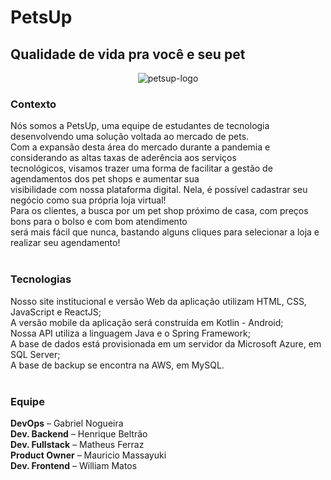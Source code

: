 # PetsUp
## Qualidade de vida pra você e seu pet
<p align="center"><img src="https://i.ibb.co/qsVJTzF/petsup-logo.png" alt="petsup-logo"/></p>

### Contexto

Nós somos a PetsUp, uma equipe de estudantes de tecnologia desenvolvendo uma solução voltada ao mercado de pets.<br>
Com a expansão desta área do mercado durante a pandemia e considerando as altas taxas de aderência aos serviços<br>
tecnológicos, visamos trazer uma forma de facilitar a gestão de agendamentos dos pet shops e aumentar sua<br>
visibilidade com nossa plataforma digital. Nela, é possível cadastrar seu negócio como sua própria loja virtual!<br>
Para os clientes, a busca por um pet shop próximo de casa, com preços bons para o bolso e com bom atendimento<br>
será mais fácil que nunca, bastando alguns cliques para selecionar a loja e realizar seu agendamento!<br><br>

### Tecnologias

Nosso site institucional e versão Web da aplicação utilizam HTML, CSS, JavaScript e ReactJS;<br>
A versão mobile da aplicação será construída em Kotlin - Android;<br>
Nossa API utiliza a linguagem Java e o Spring Framework;<br>
A base de dados está provisionada em um servidor da Microsoft Azure, em SQL Server;<br>
A base de backup se encontra na AWS, em MySQL.<br><br>

### Equipe

**DevOps** – Gabriel Nogueira<br>
**Dev. Backend** – Henrique Beltrão<br>
**Dev. Fullstack** – Matheus Ferraz<br>
**Product Owner** – Mauricio Massayuki<br>
**Dev. Frontend** – William Matos<br>

<!--

**Here are some ideas to get you started:**

🙋‍♀️ A short introduction - what is your organization all about?
🌈 Contribution guidelines - how can the community get involved?
👩‍💻 Useful resources - where can the community find your docs? Is there anything else the community should know?
🍿 Fun facts - what does your team eat for breakfast?
🧙 Remember, you can do mighty things with the power of [Markdown](https://docs.github.com/github/writing-on-github/getting-started-with-writing-and-formatting-on-github/basic-writing-and-formatting-syntax)
-->
